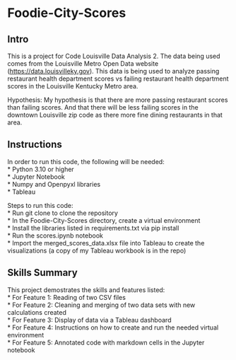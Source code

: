 # Foodie-City-Scores
## Intro
This is a project for Code Louisville Data Analysis 2. The data being used comes from the Louisville Metro Open Data website (https://data.louisvilleky.gov). This data is being used to analyze passing restaurant health department scores vs failing restaurant health department scores in the Louisville Kentucky Metro area.

Hypothesis: My hypothesis is that there are more passing restaurant scores than failing scores. And that there will be less failing scores in the downtown Louisville zip code as there more fine dining restaurants in that area.

## Instructions
In order to run this code, the following will be needed:    
    * Python 3.10 or higher    
    * Jupyter Notebook  
    * Numpy and Openpyxl libraries  
    * Tableau  

 Steps to run this code:  
    * Run git clone to clone the repository  
    * In the Foodie-City-Scores directory, create a virtual environment    
    * Install the libraries listed in requirements.txt via pip install    
    * Run the scores.ipynb notebook  
    * Import the merged_scores_data.xlsx file into Tableau to create the visualizations 
     (a copy of my Tableau workbook is in the repo) 

## Skills Summary
This project demostrates the skills and features listed:  
    * For Feature 1: Reading of two CSV files  
    * For Feature 2: Cleaning and merging of two data sets with new calculations created  
    * For Feature 3: Display of data via a Tableau dashboard  
    * For Feature 4: Instructions on how to create and run the needed virtual environment  
    * For Feature 5: Annotated code with markdown cells in the Jupyter notebook  
